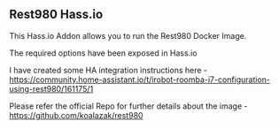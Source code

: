## Rest980 Hass.io

This Hass.io Addon allows you to run the Rest980 Docker Image.

The required options have been exposed in Hass.io

I have created some HA integration instructions here - https://community.home-assistant.io/t/irobot-roomba-i7-configuration-using-rest980/161175/1

Please refer the official Repo for further details about the image - https://github.com/koalazak/rest980
